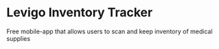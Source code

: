 # Levigo Inventory Tracker
Free mobile-app that allows users to scan and keep inventory of medical supplies
